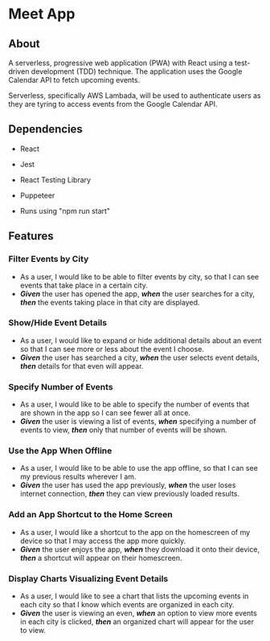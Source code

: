 # Meet App 

## About
A serverless, progressive web application (PWA) with React using a
test-driven development (TDD) technique. The application uses the Google
Calendar API to fetch upcoming events.

Serverless, specifically AWS Lambada, will be used to authenticate users as they are tyring to access events from the Google Calendar API. 

## Dependencies

- React
- Jest
- React Testing Library
- Puppeteer

- Runs using "npm run start"

## Features

### Filter Events by City
- As a user, I would like to be able to filter events by city, so that I can see events that take place in a certain city.
- ***Given*** the user has opened the app, ***when*** the user searches for a city, ***then*** the events taking place in that city are displayed.
### Show/Hide Event Details
- As a user, I would like to expand or hide additional details about an event so that I can see more or less about the event I choose.
- ***Given*** the user has searched a city, ***when*** the user selects event details, ***then*** details for that even will appear.
### Specify Number of Events
- As a user, I would like to be able to specify the number of events that are shown in the app so I can see fewer all at once.
- ***Given*** the user is viewing a list of events, ***when*** specifying a number of events to view, ***then*** only that number of events will be shown.
### Use the App When Offline
- As a user, I would like to be able to use the app offline, so that I can see my previous results wherever I am.
- ***Given*** the user has used the app previously, ***when*** the user loses internet connection, ***then*** they can view previously loaded results.
### Add an App Shortcut to the Home Screen
- As a user, I would like a shortcut to the app on the homescreen of my device so that I may access the app more quickly.
- ***Given*** the user enjoys the app, ***when*** they download it onto their device, ***then*** a shortcut will appear on their homescreen.
### Display Charts Visualizing Event Details
- As a user, I would like to see a chart that lists the upcoming events in each city so that I know which events are organized in each city.
- ***Given*** the user is viewing an even, ***when*** an option to view more events in each city is clicked, ***then*** an organized chart will appear for the user to view.
